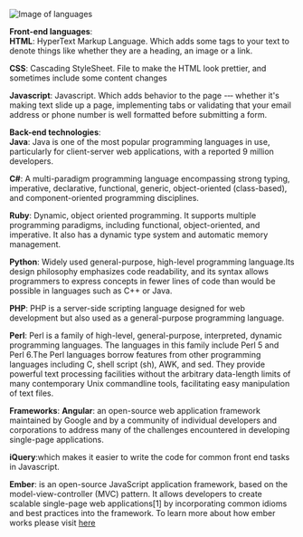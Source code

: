 ![Image of languages](http://eblul.org.uk/wp-content/uploads/2015/06/An-honest-Blog-about-Programming-Languages.jpg)

**Front-end languages**:        
**HTML**: HyperText Markup Language. Which adds some tags to your text to denote things like whether they are a heading, an image or a link.

**CSS**: Cascading StyleSheet. File to make the HTML look prettier, and sometimes include some content changes

**Javascript**: Javascript. Which adds behavior to the page -‐‐ whether it's making text slide up a page, implementing tabs or validating that your email address or phone number is well formatted before submitting a form. 

**Back-end technologies**:     
**Java**: Java is one of the most popular programming languages in use, particularly for client-server web applications, with a reported 9 million developers.

**C#**: A multi-paradigm programming language encompassing strong typing, imperative, declarative, functional, generic, object-oriented (class-based), and component-oriented programming disciplines.

**Ruby**: Dynamic, object oriented programming. It supports multiple programming paradigms, including functional, object-oriented, and imperative. It also has a dynamic type system and automatic memory management.

**Python**: Widely used general-purpose, high-level programming language.Its design philosophy emphasizes code readability, and its syntax allows programmers to express concepts in fewer lines of code than would be possible in languages such as C++ or Java.

**PHP**: PHP is a server-side scripting language designed for web development but also used as a general-purpose programming language. 

**Perl**: Perl is a family of high-level, general-purpose, interpreted, dynamic programming languages. The languages in this family include Perl 5 and Perl 6.The Perl languages borrow features from other programming languages including C, shell script (sh), AWK, and sed. They provide powerful text processing facilities without the arbitrary data-length limits of many contemporary Unix commandline tools, facilitating easy manipulation of text files.

**Frameworks**:
**Angular**: an open-source web application framework maintained by Google and by a community of individual developers and corporations to address many of the challenges encountered in developing single-page applications.

**iQuery**:which makes it easier to write the code for common front end tasks in Javascript.

**Ember**: is an open-source JavaScript application framework, based on the model-view-controller (MVC) pattern. It allows developers to create scalable single-page web applications[1] by incorporating common idioms and best practices into the framework. To learn more about how ember works please visit [here](http://emberjs.com/)

